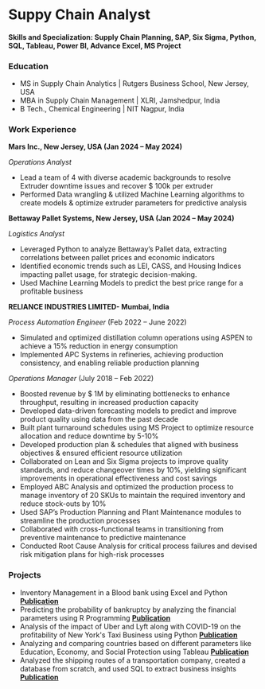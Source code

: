 # Suppy Chain Analyst
#### Skills and Specialization: Supply Chain Planning, SAP, Six Sigma, Python, SQL, Tableau, Power BI, Advance Excel, MS Project

### Education
-  MS in Supply Chain Analytics | Rutgers Business School, New Jersey, USA
-  MBA in Supply Chain Management | XLRI, Jamshedpur, India
-  B Tech., Chemical Engineering | NIT Nagpur, India 

### Work Experience
**Mars Inc., New Jersey, USA (Jan 2024 – May 2024)**

*Operations Analyst*
-  Lead a team of 4 with diverse academic backgrounds to resolve Extruder downtime issues and recover $ 100k per extruder
-  Performed Data wrangling & utilized Machine Learning algorithms to create models & optimize extruder parameters for predictive analysis

**Bettaway Pallet Systems, New Jersey, USA (Jan 2024 – May 2024)**

*Logistics Analyst*
-  Leveraged Python to analyze Bettaway’s Pallet data, extracting correlations between pallet prices and economic indicators
-  Identified economic trends such as LEI, CASS, and Housing Indices impacting pallet usage, for strategic decision-making.
-  Used Machine Learning Models to predict the best price range for a profitable business

**RELIANCE INDUSTRIES LIMITED- Mumbai, India**

*Process Automation Engineer* (Feb 2022 – June 2022)
-  Simulated and optimized distillation column operations using ASPEN to achieve a 15% reduction in energy consumption
-  Implemented APC Systems in refineries, achieving production consistency, and enabling reliable production planning

*Operations Manager* (July 2018 – Feb 2022)                                                                                                                     
-  Boosted revenue by $ 1M by eliminating bottlenecks to enhance throughput, resulting in increased production capacity
-  Developed data-driven forecasting models to predict and improve product quality using data from the past decade
-  Built plant turnaround schedules using MS Project to optimize resource allocation and reduce downtime by 5-10%
-  Developed production plan & schedules that aligned with business objectives & ensured efficient resource utilization
-  Collaborated on Lean and Six Sigma projects to improve quality standards, and reduce changeover times by 10%, yielding significant improvements in operational effectiveness and cost savings
-  Employed ABC Analysis and optimized the production process to manage inventory of 20 SKUs to maintain the required inventory and reduce stock-outs by 10%
-  Used SAP’s Production Planning and Plant Maintenance modules to streamline the production processes
-  Collaborated with cross-functional teams in transitioning from preventive maintenance to predictive maintenance
-  Conducted Root Cause Analysis for critical process failures and devised risk mitigation plans for high-risk processes

### Projects

-  Inventory Management in a Blood bank using Excel and Python **[Publication](https://docs.google.com/presentation/d/1cWy8qfW53sS9bu0i0ueCMSC-6DcVDSOL/edit?usp=sharing&ouid=109403189701424090583&rtpof=true&sd=true)**
-  Predicting the probability of bankruptcy by analyzing the financial parameters using R Programming **[Publication](https://drive.google.com/file/d/1oYd-SLRXMV3phzyoDPSpn9Up0EPerhJt/view?usp=sharing)**
-  Analysis of the impact of Uber and Lyft along with COVID-19 on the profitability of New York's Taxi Business using Python
   **[Publication](https://docs.google.com/presentation/d/1iehAjTRwpxGLf0VOJ_FMz-KWTcpFLj-M/edit?usp=sharing&ouid=109403189701424090583&rtpof=true&sd=true)**
-  Analyzing and comparing countries based on different parameters like Education, Economy, and Social Protection using Tableau **[Publication](https://drive.google.com/file/d/1CmnmNsygzuOA7h-vP8wjf3TVxymdLK_l/view?usp=sharing)**
-  Analyzed the shipping routes of a transportation company, created a database from scratch, and used SQL to extract business insights **[Publication](https://drive.google.com/file/d/1EF8rYkQD2Lpy4YuyEMgvT0wGRrgRjLoY/view?usp=sharing)**





